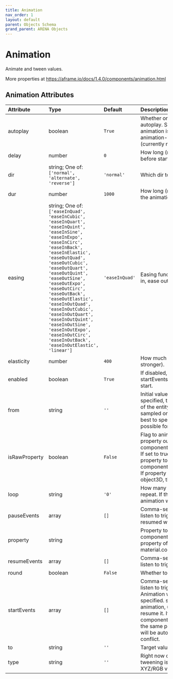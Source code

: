 ```yaml
---
title: Animation
nav_order: 1
layout: default
parent: Objects Schema
grand_parent: ARENA Objects
---
```


<!--CAUTION: This file is autogenerated from https://github.com/arenaxr/arena-schemas. Changes made here may be overwritten.-->


Animation
=========


Animate and tween values. 

More properties at <a href='https://aframe.io/docs/1.4.0/components/animation.html'>https://aframe.io/docs/1.4.0/components/animation.html</a>

Animation Attributes
---------------------

|Attribute|Type|Default|Description|Required|
| :--- | :--- | :--- | :--- | :--- |
|autoplay|boolean|```True```|Whether or not the animation should autoplay. Should be specified if the animation is defined for the animation-timeline component (currently not supported).|No|
|delay|number|```0```|How long (milliseconds) to wait before starting.|No|
|dir|string; One of: ```['normal', 'alternate', 'reverse']```|```'normal'```|Which dir to go from from to to.|No|
|dur|number|```1000```|How long (milliseconds) each cycle of the animation is.|No|
|easing|string; One of: ```['easeInQuad', 'easeInCubic', 'easeInQuart', 'easeInQuint', 'easeInSine', 'easeInExpo', 'easeInCirc', 'easeInBack', 'easeInElastic', 'easeOutQuad', 'easeOutCubic', 'easeOutQuart', 'easeOutQuint', 'easeOutSine', 'easeOutExpo', 'easeOutCirc', 'easeOutBack', 'easeOutElastic', 'easeInOutQuad', 'easeInOutCubic', 'easeInOutQuart', 'easeInOutQuint', 'easeInOutSine', 'easeInOutExpo', 'easeInOutCirc', 'easeInOutBack', 'easeInOutElastic', 'linear']```|```'easeInQuad'```|Easing function of animation. To ease in, ease out, ease in and out.|No|
|elasticity|number|```400```|How much to bounce (higher is stronger).|No|
|enabled|boolean|```True```|If disabled, animation will stop and startEvents will not trigger animation start.|No|
|from|string|```''```|Initial value at start of animation. If not specified, the current property value of the entity will be used (will be sampled on each animation start). It is best to specify a from value when possible for stability.|No|
|isRawProperty|boolean|```False```|Flag to animate an arbitrary object property outside of A-Frame components for better performance. If set to true, for example, we can set property to like components.material.material.opacity. If property starts with components or object3D, this will be inferred to true.|No|
|loop|string|```'0'```|How many times the animation should repeat. If the value is true, the animation will repeat infinitely.|No|
|pauseEvents|array|```[]```|Comma-separated list of events to listen to trigger pause. Can be resumed with resumeEvents.|No|
|property|string||Property to animate. Can be a component name, a dot-delimited property of a component (e.g., material.color), or a plain attribute.|No|
|resumeEvents|array|```[]```|Comma-separated list of events to listen to trigger resume after pausing.|No|
|round|boolean|```False```|Whether to round values.|No|
|startEvents|array|```[]```|Comma-separated list of events to listen to trigger a restart and play. Animation will not autoplay if specified. startEvents will restart the animation, use pauseEvents to resume it. If there are other animation components on the entity animating the same property, those animations will be automatically paused to not conflict.|No|
|to|string|```''```|Target value at end of animation.|No|
|type|string|```''```|Right now only supports color for tweening isRawProperty color XYZ/RGB vector values.|No|
